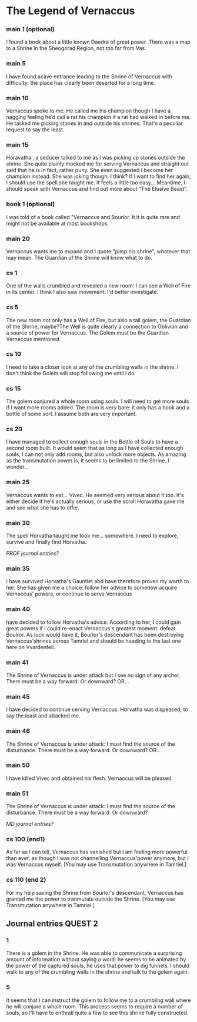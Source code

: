 # The Legend of Vernaccus


### main 1 (optional)
I found a book about a little known Daedra of great power. There was a map to a Shrine in the Sheogorad Region, not too far from Vas.

### main 5
I have found acave entrance leading to the Shrine of Vernaccus with difficulty: the place has clearly been deserted for a long time.

### main 10
Vernaccus spoke to me. He called me his champion though I have a nagging feeling he’d call a rat his champion if a rat had walked in before me. He tasked me picking stones in and outside his shrines. That's a peculiar request to say the least.

### main 15
Horavatha , a seducer talked to me as I was picking up stones outside the shrine. She quite plainly mocked me for serving Vernaccus and straight out said that he is in fact, rather puny. She even suggested I become her champion instead. She was joking though. I think? If I want to find her again, I should use the spell she taught me. It feels a little too easy... Meantime, I should speak with Vernaccus and find out more about "The Elusive Beast".

### book 1 (optional)
I was told of a book called "Vernaccus and Bourlor. It it is quite rare and might not be available at most bookshops.

### main 20
Vernaccus wants me to expand and I quote "pimp his shrine", whatever that may mean. The Guardian of the Shrine will know what to do.

### cs 1
One of the walls crumbled and revealed a new room: I can see a Well of Fire in its center. I think I also saw movement. I'd better investigate.

### cs 5
The new room not only has a Well of Fire, but also a tall golem, the Guardian of the Shrine, maybe?The Well is quite clearly a connection to Oblivion and a source of power for Vernaccus. The Golem must be the Guardian Vernaccus mentioned.

### cs 10
I need to take a closer look at any of the crumbling walls in the shrine. I don't think the Golem will stop following me until I do.
### cs 15
The golem conjured a whole room using souls. I will need to get more souls if I want more rooms added. The room is very bare: it only has a book and a bottle of some sort. I assume both are very important.
### cs 20
I have managed to collect enough souls in the Bottle of Souls to have a second room built. It would seem that as long as I have collected enough souls, I can not only add rooms, but also unlock more objects. As amazing as the transmutation power is, it seems to be limited to the Shrine. I wonder...

### main 25
Vernaccus wants to eat... Vivec. He seemed very serious about it too. It's either decide if he's actually serious, or use the scroll Horavatha gave me and see what she has to offer.
### main 30
The spell Horvatha taught me took me... somewhere. I need to explore, survive and finally find Horvatha.

*PROF journal entries?*

### main 35
I have survived Horvatha's Gauntlet abd have therefore proven my worth to her.
She has given me a choice: follow her advice to somehow acquire Vernaccus' powers, or continue to serve Vernaccus

### main 40
 have decided to follow Horvatha's advice. According to her, I could gain great powers if I could re-enact Vernaccus's greatest moment: defeat Boulror.
As luck would have it, Bourlor's descendant has been destroying Vernaccus'shrines across Tamriel and should be heading to the last one here on Vvardenfell.

### main 41
The Shrine of Vernaccus is under attack but I see no sign of any archer. There must be a way forward. Or downward?
	OR...

### main 45
I have decided  to continue serving Vernaccus. Horvatha was dispeased, to say the least and attacked me.

### main 46
The Shrine of Vernaccus is under attack: I must find the source of the disturbance. There must be a way forward. Or downward?
	OR...

### main 50
I have killed Vivec and obtained his flesh. Vernaccus will be pleased.

### main 51
The Shrine of Vernaccus is under attack: I must find the source of the disturbance. There must be a way forward. Or downward?

*MD journal entries?*

### cs 100 (end1)
As far as I can tell, Vernaccus has vanished but I am feeling more powerful than ever, as though I was not channelling Vernaccus'power anymore, but I was Vernaccus myself. 
[You may use Transmutation anywhere in Tamriel.]

### cs 110 (end 2)
For my help saving the Shrine from Bourlor's descendant, Vernaccus has granted me the power to tranmutate outside the Shrine.
[You may use Transmutation anywhere in Tamriel.]



## Journal entries QUEST 2
### 1
There is a golem in the Shrine. He was able to communicate a surprising amount of information without saying a word: he seems to be animated by the power of the captured souls, he uses that power to dig tunnels. I should walk to any of the crumbling walls in the shrine and talk to the golem again.
### 5
It seems that I can instruct the golem to follow me to a crumbling wall where he will conjure a whole room. This process seems to require a number of souls, so I'll have to enthrall quite a few to see this shrine fully constructed.
